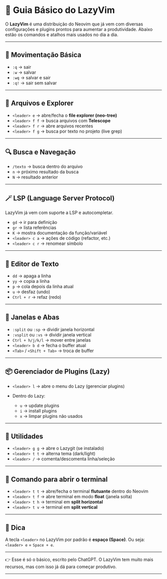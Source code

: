 # 📘 Guia Básico do LazyVim

O **LazyVim** é uma distribuição do Neovim que já vem com diversas configurações e plugins prontos para aumentar a produtividade.
Abaixo estão os comandos e atalhos mais usados no dia a dia.

---

## 📝 Movimentação Básica

* `:q` → sair
* `:w` → salvar
* `:wq` → salvar e sair
* `:q!` → sair sem salvar

---

## 📂 Arquivos e Explorer

* `<leader> e` → abre/fecha o **file explorer (neo-tree)**
* `<leader> f f` → busca arquivos com **Telescope**
* `<leader> f r` → abre arquivos recentes
* `<leader> f g` → busca por texto no projeto (live grep)

---

## 🔍 Busca e Navegação

* `/texto` → busca dentro do arquivo
* `n` → próximo resultado da busca
* `N` → resultado anterior

---

## 🪄 LSP (Language Server Protocol)

LazyVim já vem com suporte a LSP e autocompletar.

* `gd` → ir para definição
* `gr` → lista referências
* `K` → mostra documentação da função/variável
* `<leader> c a` → ações de código (refactor, etc.)
* `<leader> c r` → renomear símbolo

---

## 🎨 Editor de Texto

* `dd` → apaga a linha
* `yy` → copia a linha
* `p` → cola depois da linha atual
* `u` → desfaz (undo)
* `Ctrl + r` → refaz (redo)

---

## 📑 Janelas e Abas

* `:split` ou `:sp` → dividir janela horizontal
* `:vsplit` ou `:vs` → dividir janela vertical
* `Ctrl + h/j/k/l` → mover entre janelas
* `<leader> b d` → fecha o buffer atual
* `<Tab>` / `<Shift + Tab>` → troca de buffer

---

## 📦 Gerenciador de Plugins (Lazy)

* `<leader> l` → abre o menu do Lazy (gerenciar plugins)
* Dentro do Lazy:

  * `u` → update plugins
  * `i` → install plugins
  * `x` → limpar plugins não usados

---

## 🔧 Utilidades

* `<leader> g g` → abre o Lazygit (se instalado)
* `<leader> t t` → alterna tema (dark/light)
* `<leader> /` → comenta/descomenta linha/seleção

---

## 🔌 Comando para abrir o terminal

* `<leader> t t` → abre/fecha o terminal **flutuante** dentro do Neovim
* `<leader> t f` → abre terminal em modo **float** (janela solta)
* `<leader> t h` → terminal em **split horizontal**
* `<leader> t v` → terminal em **split vertical**

---

## 🚀 Dica

A tecla `<leader>` no LazyVim por padrão é **espaço (Space)**.
Ou seja: `<leader> e` = `Space + e`.

---

👉 Esse é só o básico, escrito pelo ChatGPT. O LazyVim tem muito mais recursos, mas com isso já dá para começar produtivo.

---





